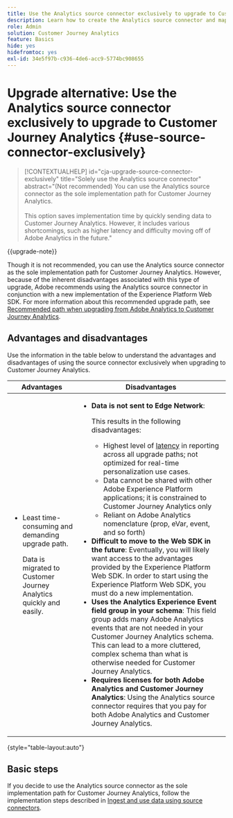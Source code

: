 ```yaml
---
title: Use the Analytics source connector exclusively to upgrade to Customer Journey Analytics
description: Learn how to create the Analytics source connector and map fields
role: Admin
solution: Customer Journey Analytics
feature: Basics
hide: yes
hidefromtoc: yes
exl-id: 34e5f97b-c936-4de6-acc9-5774bc908655
---
```

# Upgrade alternative: Use the Analytics source connector exclusively to upgrade to Customer Journey Analytics {#use-source-connector-exclusively}

<!-- markdownlint-disable MD034 -->

>[!CONTEXTUALHELP]
>id="cja-upgrade-source-connector-exclusively"
>title="Solely use the Analytics source connector"
>abstract="(Not recommended) You can use the Analytics source connector as the sole implementation path for Customer Journey Analytics. <br><br>This option saves implementation time by quickly sending data to Customer Journey Analytics. However, it includes various shortcomings, such as higher latency and difficulty moving off of Adobe Analytics in the future."

<!-- markdownlint-enable MD034 -->

{{upgrade-note}}

Though it is not recommended, you can use the Analytics source connector as the sole implementation path for Customer Journey Analytics. However, because of the inherent disadvantages associated with this type of upgrade, Adobe recommends using the Analytics source connector in conjunction with a new implementation of the Experience Platform Web SDK. For more information about this recommended upgrade path, see [Recommended path when upgrading from Adobe Analytics to Customer Journey Analytics](/help/getting-started/cja-upgrade/cja-upgrade-recommendations.md). 

## Advantages and disadvantages

Use the information in the table below to understand the advantages and disadvantages of using the source connector exclusively when upgrading to Customer Journey Analytics. 

| Advantages | Disadvantages |
|----------|---------|
| <ul><li>Least time-consuming and demanding upgrade path. <p>Data is migrated to Customer Journey Analytics quickly and easily.</p></li></ul> | <ul><li>**Data is not sent to Edge Network**: <p>This results in the following disadvantages:</p><ul><li>Highest level of [latency](/help/technotes/guardrails.md#latencies) in reporting across all upgrade paths; not optimized for real-time personalization use cases.</li><li>Data cannot be shared with other Adobe Experience Platform applications; it is constrained to Customer Journey Analytics only</li><li>Reliant on Adobe Analytics nomenclature (prop, eVar, event, and so forth)</li></ul><li>**Difficult to move to the Web SDK in the future**: Eventually, you will likely want access to the advantages provided by the Experience Platform Web SDK. In order to start using the Experience Platform Web SDK, you must do a new implementation.</li><li>**Uses the Analytics Experience Event field group in your schema**: This field group adds many Adobe Analytics events that are not needed in your Customer Journey Analytics schema.  This can lead to a more cluttered, complex schema than what is otherwise needed for Customer Journey Analytics.</li><li>**Requires licenses for both Adobe Analytics and Customer Journey Analytics**: Using the Analytics source connector requires that you pay for both Adobe Analytics and Customer Journey Analytics.</li></ul> | 

{style="table-layout:auto"}

## Basic steps

If you decide to use the Analytics source connector as the sole implementation path for Customer Journey Analytics, follow the implementation steps described in [Ingest and use data using source connectors](/help/data-ingestion/sources.md).

